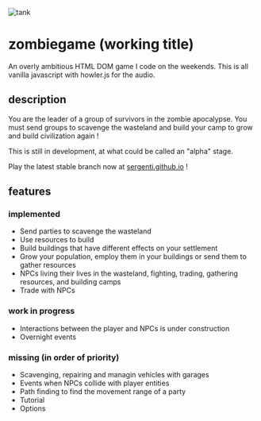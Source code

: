 ![tank](https://raw.githubusercontent.com/Sergenti/zombiegame/master/img/devroadster.gif)

# zombiegame (working title)
An overly ambitious HTML DOM game I code on the weekends. This is all vanilla javascript with howler.js for the audio.

## description
You are the leader of a group of survivors in the zombie apocalypse. You must send groups to scavenge the wasteland and build your camp to grow and build civilization again !

This is still in development, at what could be called an "alpha" stage.

Play the latest stable branch now at [sergenti.github.io](https://sergenti.github.io) !

## features

### implemented

* Send parties to scavenge the wasteland
* Use resources to build
* Build buildings that have different effects on your settlement
* Grow your population, employ them in your buildings or send them to gather resources
* NPCs living their lives in the wasteland, fighting, trading, gathering resources, and building camps
* Trade with NPCs

### work in progress

* Interactions between the player and NPCs is under construction
* Overnight events

### missing (in order of priority)

* Scavenging, repairing and managin vehicles with garages
* Events when NPCs collide with player entities
* Path finding to find the movement range of a party
* Tutorial
* Options